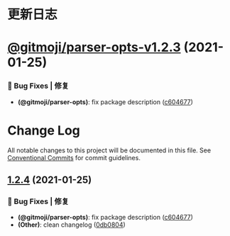 # 更新日志

# [@gitmoji/parser-opts-v1.2.3](https://github.com/arvinxx/commit-gitmoji/compare/@gitmoji/parser-opts-v1.2.2...@gitmoji/parser-opts-v1.2.3) (2021-01-25)


### 🐛 Bug Fixes | 修复

* **(@gitmoji/parser-opts)**: fix package description ([c604677](https://github.com/arvinxx/commit-gitmoji/commit/c604677))

# Change Log

All notable changes to this project will be documented in this file.
See [Conventional Commits](https://conventionalcommits.org) for commit guidelines.

## [1.2.4](https://github.com/arvinxx/commit-gitmoji/compare/@gitmoji/parser-opts@1.2.3...@gitmoji/parser-opts@1.2.4) (2021-01-25)


### 🐛 Bug Fixes | 修复

* **(@gitmoji/parser-opts)**: fix package description ([c604677](https://github.com/arvinxx/commit-gitmoji/commit/c604677))
* **(Other)**: clean changelog ([0db0804](https://github.com/arvinxx/commit-gitmoji/commit/0db0804))
